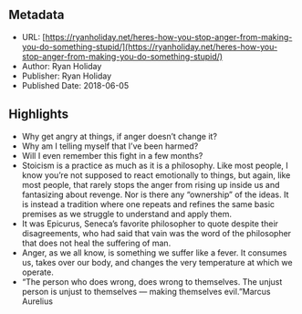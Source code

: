 ## Metadata
* URL: [https://ryanholiday.net/heres-how-you-stop-anger-from-making-you-do-something-stupid/](https://ryanholiday.net/heres-how-you-stop-anger-from-making-you-do-something-stupid/)
* Author: Ryan Holiday
* Publisher: Ryan Holiday
* Published Date: 2018-06-05


## Highlights
* Why get angry at things, if anger doesn’t change it?
* Why am I telling myself that I’ve been harmed?
* Will I even remember this fight in a few months?
* Stoicism is a practice as much as it is a philosophy. Like most people, I know you’re not supposed to react emotionally to things, but again, like most people, that rarely stops the anger from rising up inside us and fantasizing about revenge. Nor is there any “ownership” of the ideas. It is instead a tradition where one repeats and refines the same basic premises as we struggle to understand and apply them.
* It was Epicurus, Seneca’s favorite philosopher to quote despite their disagreements, who had said that vain was the word of the philosopher that does not heal the suffering of man.
* Anger, as we all know, is something we suffer like a fever. It consumes us, takes over our body, and changes the very temperature at which we operate.
* “The person who does wrong, does wrong to themselves. The unjust person is unjust to themselves — making themselves evil.”Marcus Aurelius
